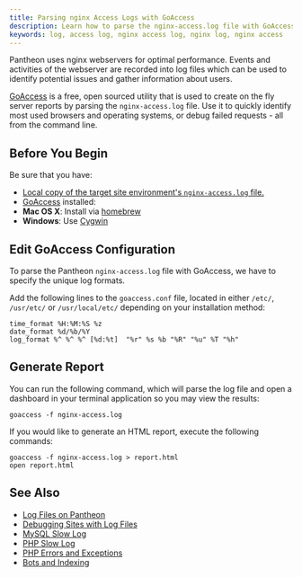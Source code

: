 ```yaml
---
title: Parsing nginx Access Logs with GoAccess
description: Learn how to parse the nginx-access.log file with GoAccess to gather information on your visitors and referral traffic.
keywords: log, access log, nginx access log, nginx log, nginx access
---
```

Pantheon uses nginx webservers for optimal performance. Events and activities of the webserver are recorded into log files which can be used to identify potential issues and gather information about users.

[GoAccess](http://goaccess.io/) is a free, open sourced utility that is used to create on the fly server reports by parsing the `nginx-access.log` file. Use it to quickly identify most used browsers and operating systems, or debug failed requests - all from the command line.

## Before You Begin

Be sure that you have:

- [Local copy of the target site environment's `nginx-access.log` file.](/docs/articles/sites/logs)
- [GoAccess](http://goaccess.io/) installed:
 - **Mac OS X**: Install via [homebrew](http://brew.sh/)
 - **Windows**: Use [Cygwin](http://cygwin.com/install.html)

## Edit GoAccess Configuration
To parse the Pantheon `nginx-access.log` file with GoAccess, we have to specify the unique log formats.

Add the following lines to the `goaccess.conf` file, located in either `/etc/`, `/usr/etc/` or `/usr/local/etc/` depending on your installation method:

```
time_format %H:%M:%S %z
date_format %d/%b/%Y
log_format %^ %^ %^ [%d:%t]  "%r" %s %b "%R" "%u" %T "%h"
```
## Generate Report
You can run the following command, which will parse the log file and open a dashboard in your terminal application so you may view the results:
```
goaccess -f nginx-access.log
```
If you would like to generate an HTML report, execute the following commands:
```
goaccess -f nginx-access.log > report.html
open report.html
```

## See Also
- [Log Files on Pantheon](/docs/articles/sites/logs)
- [Debugging Sites with Log Files](/docs/articles/sites/logs/debugging-sites-with-log-files)
- [MySQL Slow Log](/docs/articles/sites/logs/mysql-slow-log/)
- [PHP Slow Log](/docs/articles/sites/logs/php-slow-log/)
- [PHP Errors and Exceptions](/docs/articles/sites/php-errors-and-exceptions/)
- [Bots and Indexing](/docs/articles/sites/code/bots-and-indexing/)
